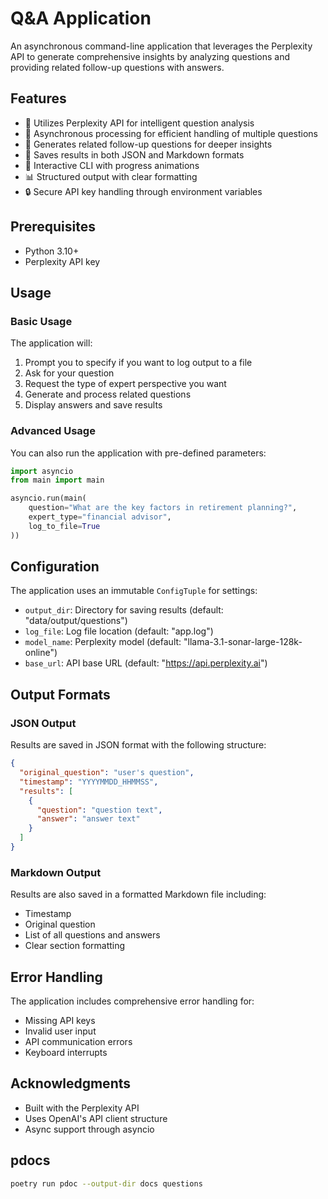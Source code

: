 # Q&A Application

An asynchronous command-line application that leverages the Perplexity API to generate comprehensive insights by analyzing questions and providing related follow-up questions with answers.

## Features

- 🤖 Utilizes Perplexity API for intelligent question analysis
- 🔄 Asynchronous processing for efficient handling of multiple questions
- 📝 Generates related follow-up questions for deeper insights
- 💾 Saves results in both JSON and Markdown formats
- 🎨 Interactive CLI with progress animations
- 📊 Structured output with clear formatting
- 🔒 Secure API key handling through environment variables

## Prerequisites

- Python 3.10+
- Perplexity API key

## Usage

### Basic Usage

The application will:

1. Prompt you to specify if you want to log output to a file
2. Ask for your question
3. Request the type of expert perspective you want
4. Generate and process related questions
5. Display answers and save results

### Advanced Usage

You can also run the application with pre-defined parameters:

```python
import asyncio
from main import main

asyncio.run(main(
    question="What are the key factors in retirement planning?",
    expert_type="financial advisor",
    log_to_file=True
))
```

## Configuration

The application uses an immutable `ConfigTuple` for settings:

- `output_dir`: Directory for saving results (default: "data/output/questions")
- `log_file`: Log file location (default: "app.log")
- `model_name`: Perplexity model (default: "llama-3.1-sonar-large-128k-online")
- `base_url`: API base URL (default: "https://api.perplexity.ai")

## Output Formats

### JSON Output

Results are saved in JSON format with the following structure:

```json
{
  "original_question": "user's question",
  "timestamp": "YYYYMMDD_HHMMSS",
  "results": [
    {
      "question": "question text",
      "answer": "answer text"
    }
  ]
}
```

### Markdown Output

Results are also saved in a formatted Markdown file including:

- Timestamp
- Original question
- List of all questions and answers
- Clear section formatting

## Error Handling

The application includes comprehensive error handling for:

- Missing API keys
- Invalid user input
- API communication errors
- Keyboard interrupts

## Acknowledgments

- Built with the Perplexity API
- Uses OpenAI's API client structure
- Async support through asyncio

## pdocs

```bash
poetry run pdoc --output-dir docs questions 
```